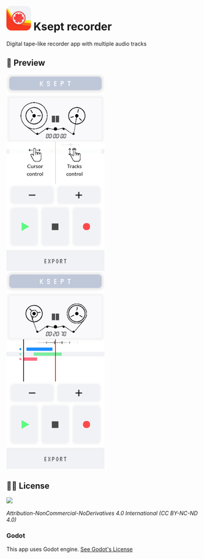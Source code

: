 # <img src="https://github.com/kahagino/ksept_recorder/blob/main/.preview/logo_preview.png" width="64" height="64"> Ksept recorder

Digital tape-like recorder app with multiple audio tracks

## 👀 Preview
<p>
<img src="https://github.com/kahagino/ksept_recorder/blob/main/.preview/tuto_screen_preview.png" width="256">
<img src="https://github.com/kahagino/ksept_recorder/blob/main/.preview/screen_preview.png" width="256">
</p>

## 👨‍⚖️ License
<img src="https://mirrors.creativecommons.org/presskit/buttons/88x31/png/by-nc-nd.png" width="100">

*Attribution-NonCommercial-NoDerivatives 4.0 International (CC BY-NC-ND 4.0)*

### Godot
This app uses Godot engine.
[See Godot's License](https://godotengine.org/license)


